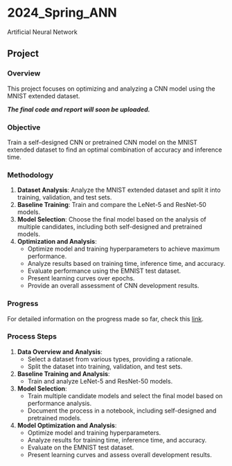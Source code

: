 # 2024_Spring_ANN
Artificial Neural Network

## Project

### Overview
This project focuses on optimizing and analyzing a CNN model using the MNIST extended dataset.

***The final code and report will soon be uploaded.***

### Objective
Train a self-designed CNN or pretrained CNN model on the MNIST extended dataset to find an optimal combination of accuracy and inference time.

### Methodology
1. **Dataset Analysis**: Analyze the MNIST extended dataset and split it into training, validation, and test sets.
2. **Baseline Training**: Train and compare the LeNet-5 and ResNet-50 models.
3. **Model Selection**: Choose the final model based on the analysis of multiple candidates, including both self-designed and pretrained models.
4. **Optimization and Analysis**:
    - Optimize model and training hyperparameters to achieve maximum performance.
    - Analyze results based on training time, inference time, and accuracy.
    - Evaluate performance using the EMNIST test dataset.
    - Present learning curves over epochs.
    - Provide an overall assessment of CNN development results.

### Progress
For detailed information on the progress made so far, check this [link](https://github.com/HayeonJeong/2024_Spring_ANN/blob/main/24ANN_중간발표_7조.pdf).

### Process Steps
1. **Data Overview and Analysis**:
    - Select a dataset from various types, providing a rationale.
    - Split the dataset into training, validation, and test sets.
2. **Baseline Training and Analysis**:
    - Train and analyze LeNet-5 and ResNet-50 models.
3. **Model Selection**:
    - Train multiple candidate models and select the final model based on performance analysis.
    - Document the process in a notebook, including self-designed and pretrained models.
4. **Model Optimization and Analysis**:
    - Optimize model and training hyperparameters.
    - Analyze results for training time, inference time, and accuracy.
    - Evaluate on the EMNIST test dataset.
    - Present learning curves and assess overall development results.
